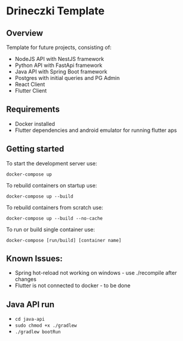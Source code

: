 # Drineczki Template

## Overview

Template for future projects, consisting of:

- NodeJS API with NestJS framework
- Python API with FastApi framework
- Java API with Spring Boot framework
- Postgres with initial queries and PG Admin
- React Client
- Flutter Client

## Requirements

- Docker installed
- Flutter dependencies and android emulator for running flutter aps

## Getting started

To start the development server use:

```
docker-compose up
```

To rebuild containers on startup use:

```
docker-compose up --build
```

To rebuild containers from scratch use:

```
docker-compose up --build --no-cache
```

To run or build single container use:

```
docker-compose [run/build] [container name]
```

## Known Issues:

- Spring hot-reload not working on windows - use ./recompile after changes
- Flutter is not connected to docker - to be done

## Java API run
* `cd java-api`
* `sudo chmod +x ./gradlew`
* `./gradlew bootRun`